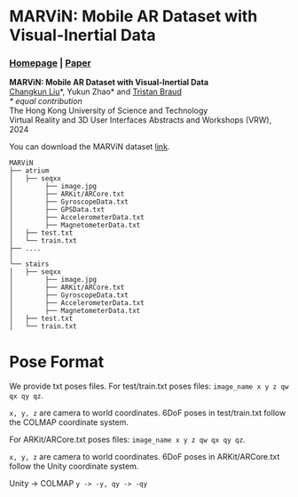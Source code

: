 # MARViN: Mobile AR Dataset with Visual-Inertial Data

### [Homepage](https://lck666666.github.io/research/MARViN/index.html) | [Paper](https://ieeexplore.ieee.org/document/10536574)

**MARViN: Mobile AR Dataset with Visual-Inertial Data** <br>
[Changkun Liu](https://lck666666.github.io)\*, Yukun Zhao\* and [Tristan Braud](https://braudt.people.ust.hk/index.html) <br>
<em>* equal contribution</em><br>
The Hong Kong University of Science and Technology<br>
Virtual Reality and 3D User Interfaces Abstracts and Workshops (VRW), 2024<br>


You can download the MARViN dataset [link](https://hkustconnect-my.sharepoint.com/:f:/g/personal/cliudg_connect_ust_hk/Ek76M4OIy31KrNrizKxlEbIBvlXNQVLv2Ft3vtL9EphwWw?e=3bDJSo). 


```
MARViN
├── atrium
│   ├── seqxx
│        ├── image.jpg
│        ├── ARKit/ARCore.txt
│        ├── GyroscopeData.txt
│        ├── GPSData.txt
│        ├── AccelerometerData.txt
│        ├── MagnetometerData.txt
│   ├── test.txt
│   └── train.txt
├── ....
│
└── stairs
│   ├── seqxx
│        ├── image.jpg
│        ├── ARKit/ARCore.txt
│        ├── GyroscopeData.txt
│        ├── AccelerometerData.txt
│        ├── MagnetometerData.txt
│   ├── test.txt
│   └── train.txt
```

# Pose Format
We provide txt poses files.
For test/train.txt poses files:
```image_name x y z qw qx qy qz```.

```x, y, z``` are camera to world coordinates.
6DoF poses in test/train.txt follow the COLMAP coordinate system.

For ARKit/ARCore.txt poses files:
```image_name x y z qw qx qy qz```.

```x, y, z``` are camera to world coordinates.
6DoF poses in ARKit/ARCore.txt follow the Unity coordinate system.

Unity -> COLMAP
```y -> -y, qy -> -qy```
